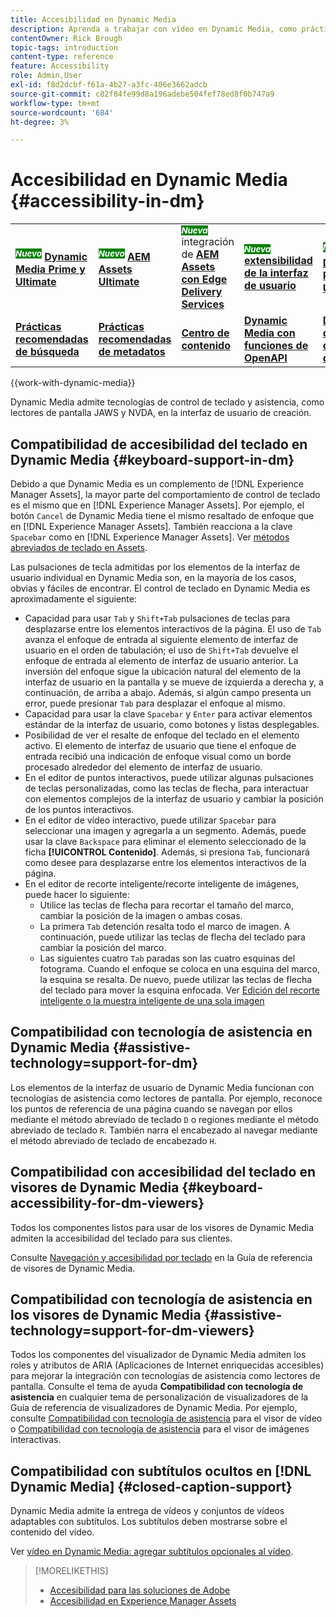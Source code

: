 ```yaml
---
title: Accesibilidad en Dynamic Media
description: Aprenda a trabajar con vídeo en Dynamic Media, como prácticas recomendadas para codificar vídeos, publicar vídeos en YouTube y ver informes de vídeo. También aprenderá a añadir subtítulos, subtítulos o marcadores de capítulo a los vídeos.
contentOwner: Rick Brough
topic-tags: introduction
content-type: reference
feature: Accessibility
role: Admin,User
exl-id: f8d2dcbf-f61a-4b27-a3fc-406e3662adcb
source-git-commit: c82f84fe99d8a196adebe504fef78ed8f0b747a9
workflow-type: tm+mt
source-wordcount: '684'
ht-degree: 3%

---
```


# Accesibilidad en Dynamic Media {#accessibility-in-dm}

<table>
    <tr>
        <td>
            <sup style= "background-color:#008000; color:#FFFFFF; font-weight:bold"><i>Nuevo</i></sup> <a href="/help/assets/dynamic-media/dm-prime-ultimate.md"><b>Dynamic Media Prime y Ultimate</b></a>
        </td>
        <td>
            <sup style= "background-color:#008000; color:#FFFFFF; font-weight:bold"><i>Nuevo</i></sup> <a href="/help/assets/assets-ultimate-overview.md"><b>AEM Assets Ultimate</b></a>
        </td>
        <td>
            <sup style= "background-color:#008000; color:#FFFFFF; font-weight:bold"><i>Nueva</i></sup> integración de <a href="/help/assets/integrate-aem-assets-edge-delivery-services.md"><b>AEM Assets con Edge Delivery Services</b></a>
        </td>
        <td>
            <sup style= "background-color:#008000; color:#FFFFFF; font-weight:bold"><i>Nueva</i></sup> <a href="/help/assets/aem-assets-view-ui-extensibility.md"><b>extensibilidad de la interfaz de usuario</b></a>
        </td>
          <td>
            <sup style= "background-color:#008000; color:#FFFFFF; font-weight:bold"><i>Nuevo</i></sup> <a href="/help/assets/dynamic-media/enable-dynamic-media-prime-and-ultimate.md"><b>Habilitar Dynamic Media Prime y Ultimate</b></a>
        </td>
    </tr>
    <tr>
        <td>
            <a href="/help/assets/search-best-practices.md"><b>Prácticas recomendadas de búsqueda</b></a>
        </td>
        <td>
            <a href="/help/assets/metadata-best-practices.md"><b>Prácticas recomendadas de metadatos</b></a>
        </td>
        <td>
            <a href="/help/assets/product-overview.md"><b>Centro de contenido</b></a>
        </td>
        <td>
            <a href="/help/assets/dynamic-media-open-apis-overview.md"><b>Dynamic Media con funciones de OpenAPI</b></a>
        </td>
        <td>
            <a href="https://developer.adobe.com/experience-cloud/experience-manager-apis/"><b>Documentación de desarrollador de AEM Assets</b></a>
        </td>
    </tr>
</table>

{{work-with-dynamic-media}}

Dynamic Media admite tecnologías de control de teclado y asistencia, como lectores de pantalla JAWS y NVDA, en la interfaz de usuario de creación.

## Compatibilidad de accesibilidad del teclado en Dynamic Media {#keyboard-support-in-dm}

Debido a que Dynamic Media es un complemento de [!DNL Experience Manager Assets], la mayor parte del comportamiento de control de teclado es el mismo que en [!DNL Experience Manager Assets]. Por ejemplo, el botón `Cancel` de Dynamic Media tiene el mismo resaltado de enfoque que en [!DNL Experience Manager Assets]. También reacciona a la clave `Spacebar` como en [!DNL Experience Manager Assets]. Ver [métodos abreviados de teclado en Assets](/help/assets/accessibility.md#keyboard-shortcuts).

Las pulsaciones de tecla admitidas por los elementos de la interfaz de usuario individual en Dynamic Media son, en la mayoría de los casos, obvias y fáciles de encontrar. El control de teclado en Dynamic Media es aproximadamente el siguiente:

* Capacidad para usar `Tab` y `Shift+Tab` pulsaciones de teclas para desplazarse entre los elementos interactivos de la página.
El uso de `Tab` avanza el enfoque de entrada al siguiente elemento de interfaz de usuario en el orden de tabulación; el uso de `Shift+Tab` devuelve el enfoque de entrada al elemento de interfaz de usuario anterior.
La inversión del enfoque sigue la ubicación natural del elemento de la interfaz de usuario en la pantalla y se mueve de izquierda a derecha y, a continuación, de arriba a abajo. Además, si algún campo presenta un error, puede presionar `Tab` para desplazar el enfoque al mismo.
* Capacidad para usar la clave `Spacebar` y `Enter` para activar elementos estándar de la interfaz de usuario, como botones y listas desplegables.
* Posibilidad de ver el resalte de enfoque del teclado en el elemento activo. El elemento de interfaz de usuario que tiene el enfoque de entrada recibió una indicación de enfoque visual como un borde procesado alrededor del elemento de interfaz de usuario.
* En el editor de puntos interactivos, puede utilizar algunas pulsaciones de teclas personalizadas, como las teclas de flecha, para interactuar con elementos complejos de la interfaz de usuario y cambiar la posición de los puntos interactivos.
* En el editor de vídeo interactivo, puede utilizar `Spacebar` para seleccionar una imagen y agregarla a un segmento. Además, puede usar la clave `Backspace` para eliminar el elemento seleccionado de la ficha **[!UICONTROL Contenido]**. Además, si presiona `Tab`, funcionará como desee para desplazarse entre los elementos interactivos de la página.
* En el editor de recorte inteligente/recorte inteligente de imágenes, puede hacer lo siguiente:
   * Utilice las teclas de flecha para recortar el tamaño del marco, cambiar la posición de la imagen o ambas cosas.
   * La primera `Tab` detención resalta todo el marco de imagen. A continuación, puede utilizar las teclas de flecha del teclado para cambiar la posición del marco.
   * Las siguientes cuatro `Tab` paradas son las cuatro esquinas del fotograma. Cuando el enfoque se coloca en una esquina del marco, la esquina se resalta. De nuevo, puede utilizar las teclas de flecha del teclado para mover la esquina enfocada.
Ver [Edición del recorte inteligente o la muestra inteligente de una sola imagen](/help/assets/dynamic-media/image-profiles.md#editing-the-smart-crop-or-smart-swatch-of-a-single-image)

<!-- Keyboarding is the same because Dynamic Media is using the same UI library (Coral 3 (Experience Manager 6.5) or Coral Spectrum (in Skyline)) as entire Experience Manager Assets.  -->

<!-- In the Hotspot editor, Dynamic Media lets you use arrow keys to control the position of a hot spot. See [Carousel Banners](/help/assets/dynamic-media/carousel-banners.md#adding-hotspots-or-image-maps-to-an-image-banner) or [Interactive Images](/help/assets/dynamic-media/interactive-images.md#adding-hotspots-to-an-image-banner)  -->

<!-- I think we should definitely mention this in the DM-specific area of documentation for keyboard support. -->

<!-- I would not get into much of details of specific keyboard support logic of these editors. One of the reasons - chances are that accessibility support will receive Phase2-like attention, with more holistic approach. -->

## Compatibilidad con tecnología de asistencia en Dynamic Media {#assistive-technology=support-for-dm}

Los elementos de la interfaz de usuario de Dynamic Media funcionan con tecnologías de asistencia como lectores de pantalla. Por ejemplo, reconoce los puntos de referencia de una página cuando se navegan por ellos mediante el método abreviado de teclado `D` o regiones mediante el método abreviado de teclado `R`. También narra el encabezado al navegar mediante el método abreviado de teclado de encabezado `H`.

## Compatibilidad con accesibilidad del teclado en visores de Dynamic Media {#keyboard-accessibility-for-dm-viewers}

Todos los componentes listos para usar de los visores de Dynamic Media admiten la accesibilidad del teclado para sus clientes.

Consulte [Navegación y accesibilidad por teclado](https://experienceleague.adobe.com/docs/dynamic-media-developer-resources/library/c-keyboard-accessibility.html) en la Guía de referencia de visores de Dynamic Media.

## Compatibilidad con tecnología de asistencia en los visores de Dynamic Media {#assistive-technology=support-for-dm-viewers}

Todos los componentes del visualizador de Dynamic Media admiten los roles y atributos de ARIA (Aplicaciones de Internet enriquecidas accesibles) para mejorar la integración con tecnologías de asistencia como lectores de pantalla.
Consulte el tema de ayuda **Compatibilidad con tecnología de asistencia** en cualquier tema de personalización de visualizadores de la Guía de referencia de visualizadores de Dynamic Media. Por ejemplo, consulte [Compatibilidad con tecnología de asistencia](https://experienceleague.adobe.com/docs/dynamic-media-developer-resources/library/viewers-aem-assets-dmc/video/r-html5-video-viewer-20-assistive.html) para el visor de vídeo o [Compatibilidad con tecnología de asistencia](https://experienceleague.adobe.com/docs/dynamic-media-developer-resources/library/viewers-for-aem-assets-only/interactive-images/c-html5-aem-interactive-image-assistive.html#viewers-for-aem-assets-only) para el visor de imágenes interactivas.

## Compatibilidad con subtítulos ocultos en [!DNL Dynamic Media] {#closed-caption-support}

Dynamic Media admite la entrega de vídeos y conjuntos de vídeos adaptables con subtítulos. Los subtítulos deben mostrarse sobre el contenido del vídeo.

Ver [vídeo en Dynamic Media: agregar subtítulos opcionales al vídeo](/help/assets/dynamic-media/video.md#adding-captions-to-video).


>[!MORELIKETHIS]
>
>* [Accesibilidad para las soluciones de Adobe](https://www.adobe.com/accessibility.html)
>* [Accesibilidad en Experience Manager Assets](/help/assets/dynamic-media/accessibility-dm.md)
